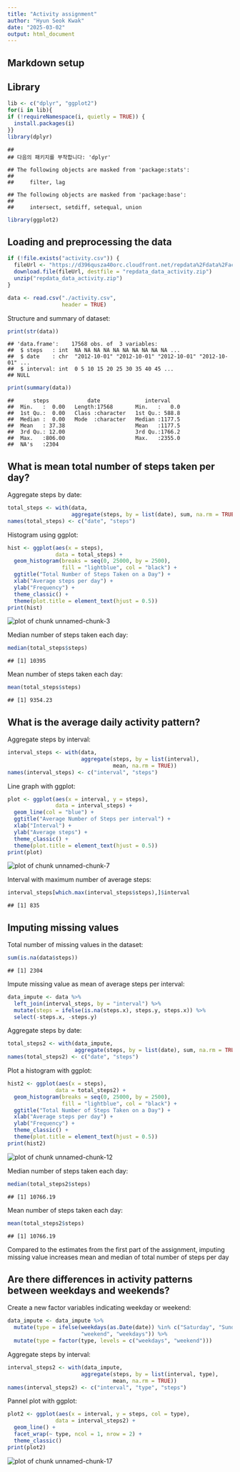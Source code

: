 ```yaml
---
title: "Activity assignment"
author: "Hyun Seok Kwak"
date: "2025-03-02"
output: html_document
---
```


## Markdown setup



## Library


``` r
lib <- c("dplyr", "ggplot2")
for(i in lib){
if (!requireNamespace(i, quietly = TRUE)) {
  install.packages(i)
}}
library(dplyr)
```

```
## 
## 다음의 패키지를 부착합니다: 'dplyr'
```

```
## The following objects are masked from 'package:stats':
## 
##     filter, lag
```

```
## The following objects are masked from 'package:base':
## 
##     intersect, setdiff, setequal, union
```

``` r
library(ggplot2)
```

## Loading and preprocessing the data


``` r
if (!file.exists("activity.csv")) {
  fileUrl <- "https://d396qusza40orc.cloudfront.net/repdata%2Fdata%2Factivity.zip"
  download.file(fileUrl, destfile = "repdata_data_activity.zip")
  unzip("repdata_data_activity.zip")
}

data <- read.csv("./activity.csv",
                 header = TRUE)
```

Structure and summary of dataset:

``` r
print(str(data))
```

```
## 'data.frame':	17568 obs. of  3 variables:
##  $ steps   : int  NA NA NA NA NA NA NA NA NA NA ...
##  $ date    : chr  "2012-10-01" "2012-10-01" "2012-10-01" "2012-10-01" ...
##  $ interval: int  0 5 10 15 20 25 30 35 40 45 ...
## NULL
```

``` r
print(summary(data))
```

```
##      steps            date              interval     
##  Min.   :  0.00   Length:17568       Min.   :   0.0  
##  1st Qu.:  0.00   Class :character   1st Qu.: 588.8  
##  Median :  0.00   Mode  :character   Median :1177.5  
##  Mean   : 37.38                      Mean   :1177.5  
##  3rd Qu.: 12.00                      3rd Qu.:1766.2  
##  Max.   :806.00                      Max.   :2355.0  
##  NA's   :2304
```


## What is mean total number of steps taken per day?

Aggregate steps by date:

``` r
total_steps <- with(data, 
                    aggregate(steps, by = list(date), sum, na.rm = TRUE))
names(total_steps) <- c("date", "steps")
```


Histogram using ggplot:

``` r
hist <- ggplot(aes(x = steps),
               data = total_steps) +
  geom_histogram(breaks = seq(0, 25000, by = 2500),
                 fill = "lightblue", col = "black") +
  ggtitle("Total Number of Steps Taken on a Day") +
  xlab("Average steps per day") +
  ylab("Frequency") +
  theme_classic() +
  theme(plot.title = element_text(hjust = 0.5))
print(hist)
```

![plot of chunk unnamed-chunk-3](figure/unnamed-chunk-3-1.png)

Median number of steps taken each day:

``` r
median(total_steps$steps)
```

```
## [1] 10395
```

Mean number of steps taken each day:

``` r
mean(total_steps$steps)
```

```
## [1] 9354.23
```


## What is the average daily activity pattern?

Aggregate steps by interval:

``` r
interval_steps <- with(data, 
                       aggregate(steps, by = list(interval), 
                                 mean, na.rm = TRUE))
names(interval_steps) <- c("interval", "steps")
```


Line graph with ggplot:

``` r
plot <- ggplot(aes(x = interval, y = steps),
               data = interval_steps) +
  geom_line(col = "blue") +
  ggtitle("Average Number of Steps per interval") +
  xlab("Interval") +
  ylab("Average steps") +
  theme_classic() +
  theme(plot.title = element_text(hjust = 0.5))
print(plot)
```

![plot of chunk unnamed-chunk-7](figure/unnamed-chunk-7-1.png)


Interval with maximum number of average steps:

``` r
interval_steps[which.max(interval_steps$steps),]$interval
```

```
## [1] 835
```


## Imputing missing values

Total number of missing values in the dataset:

``` r
sum(is.na(data$steps))
```

```
## [1] 2304
```

Impute missing value as mean of average steps per interval:

``` r
data_impute <- data %>% 
  left_join(interval_steps, by = "interval") %>% 
  mutate(steps = ifelse(is.na(steps.x), steps.y, steps.x)) %>% 
  select(-steps.x, -steps.y)
```


Aggregate steps by date:

``` r
total_steps2 <- with(data_impute, 
                     aggregate(steps, by = list(date), sum, na.rm = TRUE))
names(total_steps2) <- c("date", "steps")
```

Plot a histogram with ggplot:

``` r
hist2 <- ggplot(aes(x = steps),
               data = total_steps2) +
  geom_histogram(breaks = seq(0, 25000, by = 2500),
                 fill = "lightblue", col = "black") +
  ggtitle("Total Number of Steps Taken on a Day") +
  xlab("Average steps per day") +
  ylab("Frequency") +
  theme_classic() +
  theme(plot.title = element_text(hjust = 0.5))
print(hist2)
```

![plot of chunk unnamed-chunk-12](figure/unnamed-chunk-12-1.png)

Median number of steps taken each day:

``` r
median(total_steps2$steps)
```

```
## [1] 10766.19
```

Mean number of steps taken each day:

``` r
mean(total_steps2$steps)
```

```
## [1] 10766.19
```

Compared to the estimates from the first part of the assignment, imputing missing value increases mean and median of total number of steps per day


## Are there differences in activity patterns between weekdays and weekends?

Create a new factor variables indicating weekday or weekend:

``` r
data_impute <- data_impute %>% 
  mutate(type = ifelse(weekdays(as.Date(date)) %in% c("Saturday", "Sunday"),
                       "weekend", "weekdays")) %>% 
  mutate(type = factor(type, levels = c("weekdays", "weekend")))
```


Aggregate steps by interval:

``` r
interval_steps2 <- with(data_impute, 
                       aggregate(steps, by = list(interval, type), 
                                 mean, na.rm = TRUE))
names(interval_steps2) <- c("interval", "type", "steps")
```


Pannel plot with ggplot:

``` r
plot2 <- ggplot(aes(x = interval, y = steps, col = type),
               data = interval_steps2) +
  geom_line() +
  facet_wrap(~ type, ncol = 1, nrow = 2) +
  theme_classic()
print(plot2)
```

![plot of chunk unnamed-chunk-17](figure/unnamed-chunk-17-1.png)
